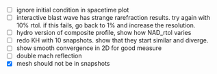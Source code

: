 - [ ] ignore initial condition in spacetime plot
- [ ] interactive blast wave has strange rarefraction results. try again with 10% rtol. if this fails, go back to 1% and increase the resolution.
- [ ] hydro version of composite profile, show how NAD_rtol varies
- [ ] redo KH with 10 snapshots. show that they start similar and diverge.
- [ ] show smooth convergence in 2D for good measure
- [ ] double mach reflection
- [x] mesh should not be in snapshots
